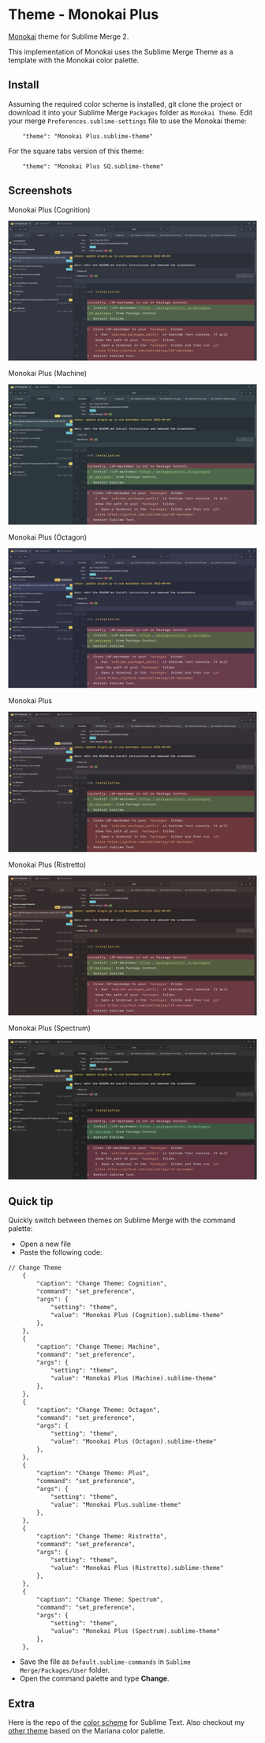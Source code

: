 # Theme - Monokai Plus

[Monokai](https://monokai.pro) theme for Sublime Merge 2.

This implementation of Monokai uses the Sublime Merge Theme as a template with the Monokai color palette.

## Install

Assuming the required color scheme is installed, git clone the project or download it into your Sublime Merge `Packages`
folder as `Monokai Theme`. Edit your merge `Preferences.sublime-settings` file to use the Monokai theme:

```
    "theme": "Monokai Plus.sublime-theme"
```

For the square tabs version of this theme:

```
    "theme": "Monokai Plus SQ.sublime-theme"
```

## Screenshots

Monokai Plus (Cognition)

![machine](screenshots/cognition.png "Monokai Plus (Cognition)")

Monokai Plus (Machine)

![machine](screenshots/machine.png "Monokai Plus (Machine)")

Monokai Plus (Octagon)

![octagon](screenshots/octagon.png "Monokai Plus (Octagon)")

Monokai Plus

![plus](screenshots/plus.png "Monokai Plus")

Monokai Plus (Ristretto)

![ristretto](screenshots/ristretto.png "Monokai Plus (Ristretto)")

Monokai Plus (Spectrum)

![spectrum](screenshots/spectrum.png "Monokai Plus (Spectrum)")

## Quick tip

Quickly switch between themes on Sublime Merge with the command palette:

- Open a new file
- Paste the following code:

```
// Change Theme
    {
        "caption": "Change Theme: Cognition",
        "command": "set_preference",
        "args": {
            "setting": "theme",
            "value": "Monokai Plus (Cognition).sublime-theme"
        },
    },
    {
        "caption": "Change Theme: Machine",
        "command": "set_preference",
        "args": {
            "setting": "theme",
            "value": "Monokai Plus (Machine).sublime-theme"
        },
    },
    {
        "caption": "Change Theme: Octagon",
        "command": "set_preference",
        "args": {
            "setting": "theme",
            "value": "Monokai Plus (Octagon).sublime-theme"
        },
    },
    {
        "caption": "Change Theme: Plus",
        "command": "set_preference",
        "args": {
            "setting": "theme",
            "value": "Monokai Plus.sublime-theme"
        },
    },
    {
        "caption": "Change Theme: Ristretto",
        "command": "set_preference",
        "args": {
            "setting": "theme",
            "value": "Monokai Plus (Ristretto).sublime-theme"
        },
    },
    {
        "caption": "Change Theme: Spectrum",
        "command": "set_preference",
        "args": {
            "setting": "theme",
            "value": "Monokai Plus (Spectrum).sublime-theme"
        },
    },
```

- Save the file as `Default.sublime-commands` in `Sublime Merge/Packages/User` folder.
- Open the command palette and type **Change**.

## Extra

Here is the repo of the [color scheme](https://github.com/bitsper2nd/sublime-monokai-scheme) for Sublime Text. Also checkout my [other theme](https://github.com/bitsper2nd/merge-mariana-theme) based on the Mariana color palette.
